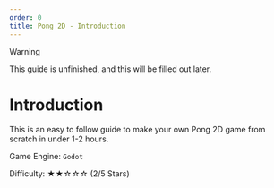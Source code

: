```yaml
---
order: 0
title: Pong 2D - Introduction
---
```


<!-- Explain Objectives and give intro -->

> [!WARNING]
> This guide is unfinished, and this will be filled out later.

# Introduction
This is an easy to follow guide to make your own Pong 2D game from scratch in under 1-2 hours.

Game Engine: `Godot`

Difficulty: ★★☆☆☆ (2/5 Stars)